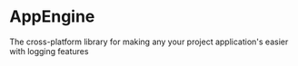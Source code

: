 # AppEngine
The cross-platform library for making any your project application's easier with logging features
